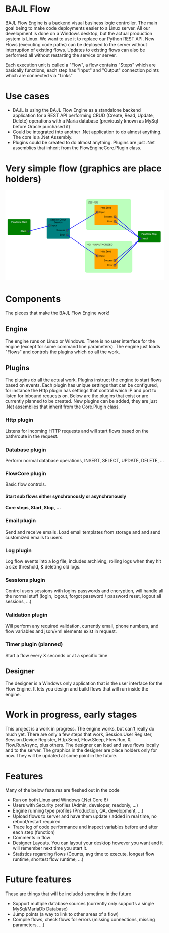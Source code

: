 # BAJL Flow
BAJL Flow Engine is a backend visual business logic controller. The main goal being to make code deployments easier to a Linux server. All our development is done on a Windows desktop, but the actual production system is Linux. We want to use it to replace our Python REST API.
New Flows (executing code paths) can be deployed to the server without interruption of existing flows. Updates to existing flows can also be performed all without restarting the service or server.

Each execution unit is called a "Flow", a flow contains "Steps" which are basically functions, each step has "Input" and "Output" connection points which are connected via "Links"
# Use cases
* BAJL is using the BAJL Flow Engine as a standalone backend application for a REST API performing CRUD (Create, Read, Update, Delete) operations with a Maria database (previously known as MySql before Oracle purchased it)
* Could be integrated into another .Net application to do almost anything. The core is a .Net Assembly.
* Plugins could be created to do almost anything. Plugins are just .Net assemblies that inherit from the FlowEngineCore.Plugin class.
# Very simple flow (graphics are place holders)
![A very simple flow](https://github.com/BrianAnderson-BAJL/BAJL-Flow/blob/main/ScreenShots/BasicFlow.png)
# Components
The pieces that make the BAJL Flow Engine work!

## Engine
The engine runs on Linux or Windows. There is no user interface for the engine (except for some command line parameters). The engine just loads "Flows" and controls the plugins which do all the work.

## Plugins
The plugins do all the actual work. Plugins instruct the engine to start flows based on events. Each plugin has unique settings that can be configured, for instance the Http plugin has settings that control which IP and port to listen for inbound requests on.
Below are the plugins that exist or are currently planned to be created. New plugins can be added, they are just .Net assemblies that inherit from the Core.Plugin class.

### Http plugin
Listens for incoming HTTP requests and will start flows based on the path/route in the request.

### Database plugin
Perform normal database operations, INSERT, SELECT, UPDATE, DELETE, ...

### FlowCore plugin
Basic flow controls.
#### Start sub flows either synchronously or asynchronously
#### Core steps, Start, Stop, ...

### Email plugin
Send and receive emails. Load email templates from storage and and send customized emails to users.

### Log plugin
Log flow events into a log file, includes archiving, rolling logs when they hit a size threshold, & deleting old logs.

### Sessions plugin
Control users sessions with logins passwords and encryption, will handle all the normal stuff (login, logout, forgot password / password reset, logout all sessions, ...)

### Validation plugin
Will perform any required validation, currently email, phone numbers, and flow variables and json/xml elements exist in request.

### Timer plugin (planned)
Start a flow every X seconds or at a specific time

## Designer 
The designer is a Windows only application that is the user interface for the Flow Engine. It lets you design and build flows that will run inside the engine.

# Work in progress, early stages 
This project is a work in progress. The engine works, but can't really do much yet. There are only a few steps that work, Session.User Register, Session.Device Register, Http.Send, Flow.Sleep, Flow.Run, & Flow.RunAsync, plus others. The designer can load and save flows locally and to the server. The graphics in the designer are place holders only for now. They will be updated at some point in the future.

# Features
Many of the below features are fleshed out in the code
* Run on both Linux and Windows (.Net Core 6)
* Users with Security profiles (Admin, developer, readonly, ...)
* Engine running type profiles (Production, QA, development, ...)
* Upload flows to server and have them update / added in real time, no reboot/restart required
* Trace log of code performance and inspect variables before and after each step (function)
* Comments in flow
* Designer Layouts. You can layout your desktop however you want and it will remember next time you start it.
* Statistics regarding flows (Counts, avg time to execute, longest flow runtime, shortest flow runtime, ...)

# Future features
These are things that will be included sometime in the future
* Support multiple database sources (currently only supports a single MySql/MariaDb Database)
* Jump points (a way to link to other areas of a flow)
* Compile flows, check flows for errors (missing connections, missing parameters, ...)
